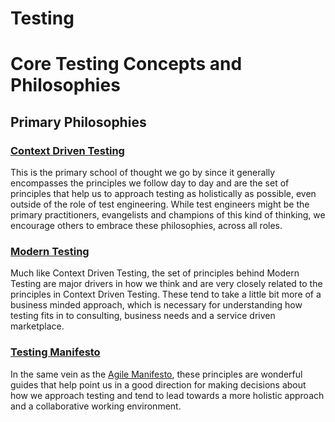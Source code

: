# Testing

# Core Testing Concepts and Philosophies

## Primary Philosophies

### [Context Driven Testing](https://context-driven-testing.com/)

This is the primary school of thought we go by since it generally encompasses the principles we follow day to day and are the set of principles that help us to approach testing as holistically as possible, even outside of the role of test engineering.  While test engineers might be the primary practitioners, evangelists and champions of this kind of thinking, we encourage others to embrace these philosophies, across all roles.

### [Modern Testing](https://www.moderntesting.org/)

Much like Context Driven Testing, the set of principles behind Modern Testing are major drivers in how we think and are very closely related to the principles in Context Driven Testing.  These tend to take a little bit more of a business minded approach, which is necessary for understanding how testing fits in to consulting, business needs and a service driven marketplace.

### [Testing Manifesto](https://www.growingagile.co.za/2015/04/the-testing-manifesto/)

In the same vein as the [Agile Manifesto](https://agilemanifesto.org/), these principles are wonderful guides that help point us in a good direction for making decisions about how we approach testing and tend to lead towards a more holistic approach and a collaborative working environment.   
